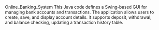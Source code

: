 Online_Banking_System
This Java code defines a Swing-based GUI for managing bank accounts and transactions. The application allows users to create, save, and display account details. It supports deposit, withdrawal, and balance checking, updating a transaction history table. 

